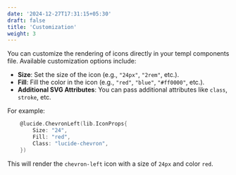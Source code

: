 ```yaml
---
date: '2024-12-27T17:31:15+05:30'
draft: false
title: 'Customization'
weight: 3
---
```


You can customize the rendering of icons directly in your templ components file. Available customization options include:

- **Size**: Set the size of the icon (e.g., `"24px"`, `"2rem"`, etc.).
- **Fill**: Fill the color in the icon (e.g., `"red"`, `"blue"`, `"#ff0000"`, etc.).
- **Additional SVG Attributes**: You can pass additional attributes like `class`, `stroke`, etc.

For example:

```go 
    @lucide.ChevronLeft(lib.IconProps{
        Size: "24",
        Fill: "red",
        Class: "lucide-chevron",
    })
```

This will render the `chevron-left` icon with a size of `24px` and color `red`.

